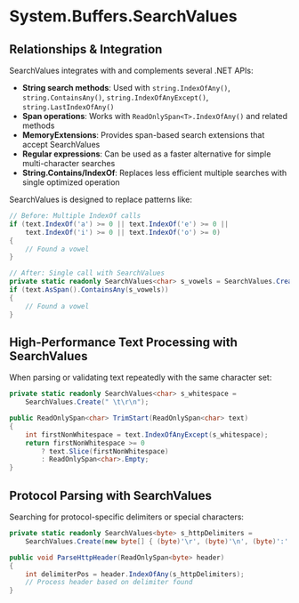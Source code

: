 # System.Buffers.SearchValues
## Relationships & Integration

SearchValues integrates with and complements several .NET APIs:

- **String search methods**: Used with `string.IndexOfAny()`, `string.ContainsAny()`, `string.IndexOfAnyExcept()`, `string.LastIndexOfAny()`
- **Span operations**: Works with `ReadOnlySpan<T>.IndexOfAny()` and related methods
- **MemoryExtensions**: Provides span-based search extensions that accept SearchValues
- **Regular expressions**: Can be used as a faster alternative for simple multi-character searches
- **String.Contains/IndexOf**: Replaces less efficient multiple searches with single optimized operation

SearchValues is designed to replace patterns like:

```csharp
// Before: Multiple IndexOf calls
if (text.IndexOf('a') >= 0 || text.IndexOf('e') >= 0 ||
    text.IndexOf('i') >= 0 || text.IndexOf('o') >= 0)
{
    // Found a vowel
}

// After: Single call with SearchValues
private static readonly SearchValues<char> s_vowels = SearchValues.Create("aeiou");
if (text.AsSpan().ContainsAny(s_vowels))
{
    // Found a vowel
}
```

## High-Performance Text Processing with SearchValues

When parsing or validating text repeatedly with the same character set:

```csharp
private static readonly SearchValues<char> s_whitespace =
    SearchValues.Create(" \t\r\n");

public ReadOnlySpan<char> TrimStart(ReadOnlySpan<char> text)
{
    int firstNonWhitespace = text.IndexOfAnyExcept(s_whitespace);
    return firstNonWhitespace >= 0
        ? text.Slice(firstNonWhitespace)
        : ReadOnlySpan<char>.Empty;
}
```

## Protocol Parsing with SearchValues

Searching for protocol-specific delimiters or special characters:

```csharp
private static readonly SearchValues<byte> s_httpDelimiters =
    SearchValues.Create(new byte[] { (byte)'\r', (byte)'\n', (byte)':' });

public void ParseHttpHeader(ReadOnlySpan<byte> header)
{
    int delimiterPos = header.IndexOfAny(s_httpDelimiters);
    // Process header based on delimiter found
}
```
